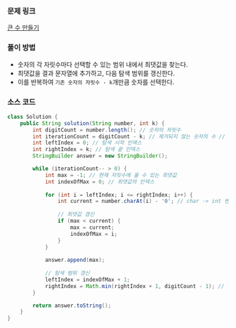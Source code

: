 ### 문제 링크
[큰 수 만들기](https://school.programmers.co.kr/learn/courses/30/lessons/42883)

### 풀이 방법
- 숫자의 각 자릿수마다 선택할 수 있는 범위 내에서 최댓값을 찾는다.
- 최댓값을 결과 문자열에 추가하고, 다음 탐색 범위를 갱신한다.
- 이를 반복하여 `기존 숫자의 자릿수 - k`개만큼 숫자를 선택한다.

### 소스 코드
```java
class Solution {   
    public String solution(String number, int k) {
        int digitCount = number.length(); // 숫자의 자릿수
        int iterationCount = digitCount - k; // 제거되지 않는 숫자의 수 // 정답 숫자의 자릿수
        int leftIndex = 0; // 탐색 시작 인덱스
        int rightIndex = k; // 탐색 끝 인덱스
        StringBuilder answer = new StringBuilder();

        while (iterationCount-- > 0) { 
            int max = -1; // 현재 자릿수에 올 수 있는 최댓값
            int indexOfMax = 0; // 최댓값의 인덱스
 
            for (int i = leftIndex; i <= rightIndex; i++) {
                int current = number.charAt(i) - '0'; // char -> int 변환
                
                // 최댓값 갱신
                if (max < current) {
                    max = current;
                    indexOfMax = i;
                }
            }
            
            answer.append(max);
            
            // 탐색 범위 갱신
            leftIndex = indexOfMax + 1;
            rightIndex = Math.min(rightIndex + 1, digitCount - 1); // 인덱스 초과 방지
        }

        return answer.toString();
    }
}
```